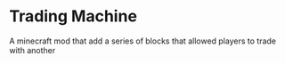 # Trading Machine
 A minecraft mod that add a series of blocks that allowed players to trade with another
